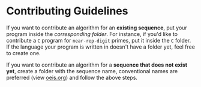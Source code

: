 # Contributing Guidelines
If you want to contribute an algorithm for an **existing sequence**, put your program inside the *corresponding folder*. For instance, if you'd like to contribute a `C` program for `near-rep-digit` primes, put it inside the `C` folder. If the language your program is written in doesn't have a folder yet, feel free to create one.

If you want to contribute an algorithm for a **sequence that does not exist yet**, create a folder with the sequence name, conventional names are preferred (view [oeis.org](https://oeis.org/)) and follow the above steps.
